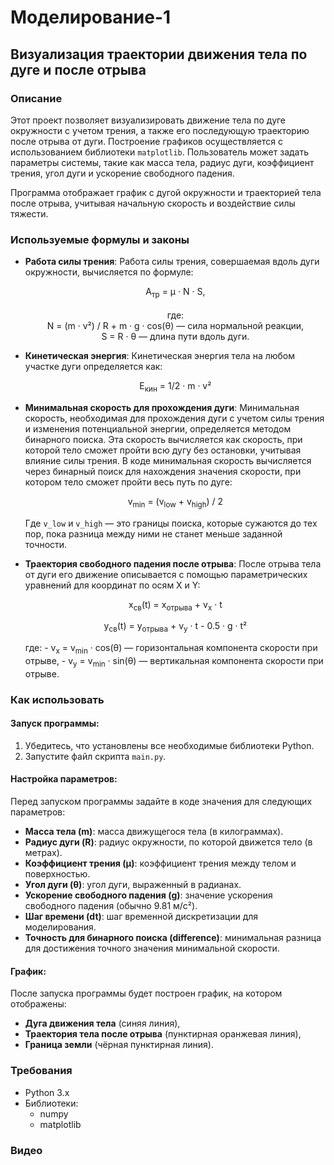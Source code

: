 # Моделирование-1
## Визуализация траектории движения тела по дуге и после отрыва

### Описание

Этот проект позволяет визуализировать движение тела по дуге окружности с учетом трения, а также его последующую траекторию после отрыва от дуги. Построение графиков осуществляется с использованием библиотеки `matplotlib`. Пользователь может задать параметры системы, такие как масса тела, радиус дуги, коэффициент трения, угол дуги и ускорение свободного падения.

Программа отображает график с дугой окружности и траекторией тела после отрыва, учитывая начальную скорость и воздействие силы тяжести.

### Используемые формулы и законы

- **Работа силы трения**:
  Работа силы трения, совершаемая вдоль дуги окружности, вычисляется по формуле:
  <p align="center">
    A<sub>тр</sub> = μ · N · S, <br><br>
    где:<br>
    N = (m · v²) / R + m · g · cos(θ) — сила нормальной реакции, <br>
    S = R · θ — длина пути вдоль дуги.
  </p>

- **Кинетическая энергия**:
  Кинетическая энергия тела на любом участке дуги определяется как:
  <p align="center">
    E<sub>кин</sub> = 1/2 · m · v²
  </p>
  
- **Минимальная скорость для прохождения дуги**:
  Минимальная скорость, необходимая для прохождения дуги с учетом силы трения и изменения потенциальной энергии, определяется методом бинарного поиска. Эта скорость вычисляется как скорость, при которой тело сможет пройти всю дугу без остановки, учитывая влияние силы трения.
  В коде минимальная скорость вычисляется через бинарный поиск для нахождения значения скорости, при котором тело сможет пройти весь путь по дуге:
  <p align="center">
    v<sub>min</sub> = (v<sub>low</sub> + v<sub>high</sub>) / 2
  </p>
  
  Где `v_low` и `v_high` — это границы поиска, которые сужаются до тех пор, пока разница между ними не станет меньше заданной точности.

- **Траектория свободного падения после отрыва**:
  После отрыва тела от дуги его движение описывается с помощью параметрических уравнений для координат по осям X и Y:
  <p align="center">
    x<sub>св</sub>(t) = x<sub>отрыва</sub> + v<sub>x</sub> · t
  </p>
  <p align="center">
    y<sub>св</sub>(t) = y<sub>отрыва</sub> + v<sub>y</sub> · t - 0.5 · g · t²
  </p>
  где:
  - v<sub>x</sub> = v<sub>min</sub> · cos(θ) — горизонтальная компонента скорости при отрыве,
  - v<sub>y</sub> = v<sub>min</sub> · sin(θ) — вертикальная компонента скорости при отрыве.

### Как использовать

#### Запуск программы:

1. Убедитесь, что установлены все необходимые библиотеки Python.
2. Запустите файл скрипта `main.py`.

#### Настройка параметров:

Перед запуском программы задайте в коде значения для следующих параметров:
- **Масса тела (m)**: масса движущегося тела (в килограммах).
- **Радиус дуги (R)**: радиус окружности, по которой движется тело (в метрах).
- **Коэффициент трения (μ)**: коэффициент трения между телом и поверхностью.
- **Угол дуги (θ)**: угол дуги, выраженный в радианах.
- **Ускорение свободного падения (g)**: значение ускорения свободного падения (обычно 9.81 м/с²).
- **Шаг времени (dt)**: шаг временной дискретизации для моделирования.
- **Точность для бинарного поиска (difference)**: минимальная разница для достижения точного значения минимальной скорости.

#### График:

После запуска программы будет построен график, на котором отображены:
- **Дуга движения тела** (синяя линия),
- **Траектория тела после отрыва** (пунктирная оранжевая линия),
- **Граница земли** (чёрная пунктирная линия).

### Требования

- Python 3.x
- Библиотеки:
  - numpy
  - matplotlib

### Видео
